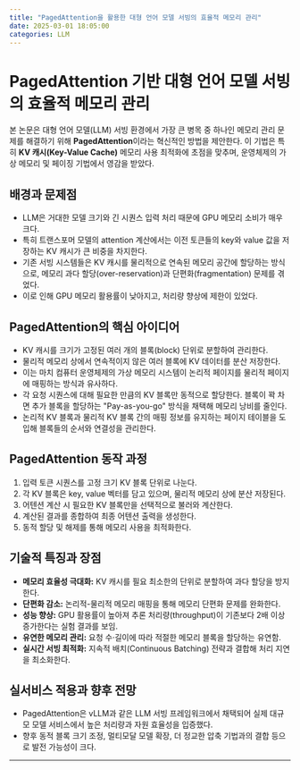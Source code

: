 ```yaml
---
title: "PagedAttention을 활용한 대형 언어 모델 서빙의 효율적 메모리 관리"
date: 2025-03-01 18:05:00
categories: LLM
---
```


# PagedAttention 기반 대형 언어 모델 서빙의 효율적 메모리 관리

본 논문은 대형 언어 모델(LLM) 서빙 환경에서 가장 큰 병목 중 하나인 메모리 관리 문제를 해결하기 위해 **PagedAttention**이라는 혁신적인 방법을 제안한다. 이 기법은 특히 **KV 캐시(Key-Value Cache)** 메모리 사용 최적화에 초점을 맞추며, 운영체제의 가상 메모리 및 페이징 기법에서 영감을 받았다.

## 배경과 문제점
- LLM은 거대한 모델 크기와 긴 시퀀스 입력 처리 때문에 GPU 메모리 소비가 매우 크다.
- 특히 트랜스포머 모델의 attention 계산에서는 이전 토큰들의 key와 value 값을 저장하는 KV 캐시가 큰 비중을 차지한다.
- 기존 서빙 시스템들은 KV 캐시를 물리적으로 연속된 메모리 공간에 할당하는 방식으로, 메모리 과다 할당(over-reservation)과 단편화(fragmentation) 문제를 겪었다.
- 이로 인해 GPU 메모리 활용률이 낮아지고, 처리량 향상에 제한이 있었다.

## PagedAttention의 핵심 아이디어
- KV 캐시를 크기가 고정된 여러 개의 블록(block) 단위로 분할하여 관리한다.
- 물리적 메모리 상에서 연속적이지 않은 여러 블록에 KV 데이터를 분산 저장한다.
- 이는 마치 컴퓨터 운영체제의 가상 메모리 시스템이 논리적 페이지를 물리적 페이지에 매핑하는 방식과 유사하다.
- 각 요청 시퀀스에 대해 필요한 만큼의 KV 블록만 동적으로 할당한다. 블록이 꽉 차면 추가 블록을 할당하는 "Pay-as-you-go" 방식을 채택해 메모리 낭비를 줄인다.
- 논리적 KV 블록과 물리적 KV 블록 간의 매핑 정보를 유지하는 페이지 테이블을 도입해 블록들의 순서와 연결성을 관리한다.

## PagedAttention 동작 과정
1. 입력 토큰 시퀀스를 고정 크기 KV 블록 단위로 나눈다.
2. 각 KV 블록은 key, value 벡터를 담고 있으며, 물리적 메모리 상에 분산 저장된다.
3. 어텐션 계산 시 필요한 KV 블록만을 선택적으로 불러와 계산한다.
4. 계산된 결과를 종합하여 최종 어텐션 출력을 생성한다.
5. 동적 할당 및 해제를 통해 메모리 사용을 최적화한다.

## 기술적 특징과 장점
- **메모리 효율성 극대화:** KV 캐시를 필요 최소한의 단위로 분할하여 과다 할당을 방지한다.
- **단편화 감소:** 논리적-물리적 메모리 매핑을 통해 메모리 단편화 문제를 완화한다.
- **성능 향상:** GPU 활용률이 높아져 추론 처리량(throughput)이 기존보다 2배 이상 증가한다는 실험 결과를 보임.
- **유연한 메모리 관리:** 요청 수·길이에 따라 적절한 메모리 블록을 할당하는 유연함.
- **실시간 서빙 최적화:** 지속적 배치(Continuous Batching) 전략과 결합해 처리 지연을 최소화한다.

## 실서비스 적용과 향후 전망
- PagedAttention은 vLLM과 같은 LLM 서빙 프레임워크에서 채택되어 실제 대규모 모델 서비스에서 높은 처리량과 자원 효율성을 입증했다.
- 향후 동적 블록 크기 조정, 멀티모달 모델 확장, 더 정교한 압축 기법과의 결합 등으로 발전 가능성이 크다.

***
